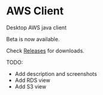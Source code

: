 # AWS Client
Desktop AWS java client

Beta is now available.

Check [Releases](https://github.com/gadelkareem/aws-client/releases) for downloads.


TODO:
- Add description and screenshots
- Add RDS view
- Add S3 view


